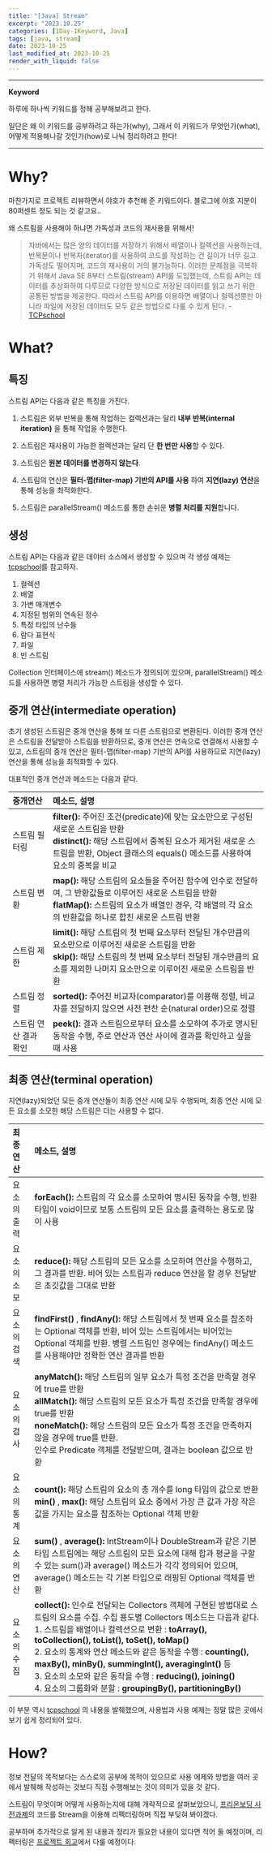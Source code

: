 ```yaml
---
title: "[Java] Stream"
excerpt: "2023.10.25"
categories: [1Day-1Keyword, Java]
tags: [java, stream]
date: 2023-10-25
last_modified_at: 2023-10-25
render_with_liquid: false
---
```


---- 
**Keyword**

하루에 하나씩 키워드를 정해 공부해보려고 한다.

일단은 왜 이 키워드를 공부하려고 하는가(why), 그래서 이 키워드가 무엇인가(what), 어떻게 적용해나갈 것인가(how)로 나눠 정리하려고 한다!

----- 

# Why?
마찬가지로 프로젝트 리뷰하면서 야호가 추천해 준 키워드이다. 블로그에 야호 지분이 80퍼센트 정도 되는 것 같고요..

왜 스트림을 사용해야 하냐면 가독성과 코드의 재사용을 위해서! 

> 자바에서는 많은 양의 데이터를 저장하기 위해서 배열이나 컬렉션을 사용하는데, 반복문이나 반복자(iterator)를 사용하여 코드를 작성하는 건 길이가 너무 길고 가독성도 떨어지며, 코드의 재사용이 거의 불가능하다.
이러한 문제점을 극복하기 위해서 Java SE 8부터 스트림(stream) API를 도입했는데, 스트림 API는 데이터를 추상화하여 다루므로 다양한 방식으로 저장된 데이터를 읽고 쓰기 위한 공통된 방법을 제공한다.
따라서 스트림 API를 이용하면 배열이나 컬렉션뿐만 아니라 파일에 저장된 데이터도 모두 같은 방법으로 다룰 수 있게 된다. - [TCPschool](https://www.tcpschool.com/java/java_stream_concept)

# What?

## 특징
스트림 API는 다음과 같은 특징을 가진다.

1. 스트림은 외부 반복을 통해 작업하는 컬렉션과는 달리 **내부 반복(internal iteration)** 을 통해 작업을 수행한다.

2. 스트림은 재사용이 가능한 컬렉션과는 달리 단 **한 번만 사용**할 수 있다.

3. 스트림은 **원본 데이터를 변경하지 않는다**.

4. 스트림의 연산은 **필터-맵(filter-map) 기반의 API를 사용** 하여 **지연(lazy) 연산**을 통해 성능을 최적화한다.

5. 스트림은 parallelStream() 메소드를 통한 손쉬운 **병렬 처리를 지원**합니다.

## 생성
스트림 API는 다음과 같은 데이터 소스에서 생성할 수 있으며 각 생성 예제는 [tcpschool](https://www.tcpschool.com/java/java_stream_creation)를 참고하자.

1. 컬렉션
2. 배열
3. 가변 매개변수
4. 지정된 범위의 연속된 정수
5. 특정 타입의 난수들
6. 람다 표현식
7. 파일
8. 빈 스트림

Collection 인터페이스에 stream() 메소드가 정의되어 있으며,  parallelStream() 메소드를 사용하면 병렬 처리가 가능한 스트림을 생성할 수 있다.

## 중개 연산(intermediate operation)
초기 생성된 스트림은 중개 연산을 통해 또 다른 스트림으로 변환된다.
이러한 중개 연산은 스트림을 전달받아 스트림을 반환하므로, 중개 연산은 연속으로 연결해서 사용할 수 있고, 스트림의 중개 연산은 필터-맵(filter-map) 기반의 API를 사용하므로 지연(lazy) 연산을 통해 성능을 최적화할 수 있다.

대표적인 중개 연산과 메소드는 다음과 같다.

|중개연산| 메소드, 설명                                                                                                                                                      |
|:-|:-------------------------------------------------------------------------------------------------------------------------------------------------------------|
| 스트림 필터링 | **filter():** 주어진 조건(predicate)에 맞는 요소만으로 구성된 새로운 스트림을 반환 <br/> **distinct():**  해당 스트림에서 중복된 요소가 제거된 새로운 스트림을 반환, Object 클래스의 equals() 메소드를 사용하여 요소의 중복을 비교 |
| 스트림 변환 | **map():** 해당 스트림의 요소들을 주어진 함수에 인수로 전달하여, 그 반환값들로 이루어진 새로운 스트림을 반환 <br/> **flatMap():** 스트림의 요소가 배열인 경우, 각 배열의 각 요소의 반환값을 하나로 합친 새로운 스트림 반환                  |
| 스트림 제한 | **limit():** 해당 스트림의 첫 번째 요소부터 전달된 개수만큼의 요소만으로 이루어진 새로운 스트림을 반환<br/> **skip():** 해당 스트림의 첫 번째 요소부터 전달된 개수만큼의 요소를 제외한 나머지 요소만으로 이루어진 새로운 스트림을 반환              |
| 스트림 정렬 | **sorted():** 주어진 비교자(comparator)를 이용해 정렬, 비교자를 전달하지 않으면 사전 편찬 순(natural order)으로 정렬                                                                         |
| 스트림 연산 결과 확인 | **peek():** 결과 스트림으로부터 요소를 소모하여 추가로 명시된 동작을 수행, 주로 연산과 연산 사이에 결과를 확인하고 싶을 때 사용                                                                                   |


## 최종 연산(terminal operation)
지연(lazy)되었던 모든 중개 연산들이 최종 연산 시에 모두 수행되며, 최종 연산 시에 모든 요소를 소모한 해당 스트림은 더는 사용할 수 없다.

| 최종 연산  | 메소드, 설명                                                                                                                                                                                                                                                                                                                                                                                          |
|:-------|:-------------------------------------------------------------------------------------------------------------------------------------------------------------------------------------------------------------------------------------------------------------------------------------------------------------------------------------------------------------------------------------------------|
| 요소의 출력 | **forEach():** 스트림의 각 요소를 소모하여 명시된 동작을 수행, 반환 타입이 void이므로 보통 스트림의 모든 요소를 출력하는 용도로 많이 사용                                                                                                                                                                                                                                                                                                          |
| 요소의 소모 | **reduce():** 해당 스트림의 모든 요소를 소모하여 연산을 수행하고, 그 결과를 반환.  비어 있는 스트림과 reduce 연산을 할 경우 전달받은 초깃값을 그대로 반환                                                                                                                                                                                                                                                                                               |
| 요소의 검색 | **findFirst()** , **findAny():** 해당 스트림에서 첫 번째 요소를 참조하는 Optional 객체를 반환, 비어 있는 스트림에서는 비어있는 Optional 객체를 반환. 병렬 스트림인 경우에는 findAny() 메소드를 사용해야만 정확한 연산 결과를 반환                                                                                                                                                                                                                                      |
| 요소의 검사 | **anyMatch():** 해당 스트림의 일부 요소가 특정 조건을 만족할 경우에 true를 반환<br/> **allMatch():** 해당 스트림의 모든 요소가 특정 조건을 만족할 경우에 true를 반환<br/> **noneMatch():** 해당 스트림의 모든 요소가 특정 조건을 만족하지 않을 경우에 true를 반환. <br/>인수로 Predicate 객체를 전달받으며, 결과는 boolean 값으로 반환                                                                                                                                                            |
| 요소의 통계 | **count():** 해당 스트림의 요소의 총 개수를 long 타입의 값으로 반환<br/> **min()** , **max():** 해당 스트림의 요소 중에서 가장 큰 값과 가장 작은 값을 가지는 요소를 참조하는 Optional 객체 반환                                                                                                                                                                                                                                                           |
| 요소의 연산 | **sum()** , **average():** IntStream이나 DoubleStream과 같은 기본 타입 스트림에는 해당 스트림의 모든 요소에 대해 합과 평균을 구할 수 있는 sum()과 average() 메소드가 각각 정의되어 있으며, average() 메소드는 각 기본 타입으로 래핑된 Optional 객체를 반환                                                                                                                                                                                                             |
| 요소의 수집 | **collect():** 인수로 전달되는 Collectors 객체에 구현된 방법대로 스트림의 요소를 수집. 수집 용도별 Collectors 메소드는 다음과 같다.<br/>1. 스트림을 배열이나 컬렉션으로 변환 : **toArray(), toCollection(), toList(), toSet(), toMap()** <br/>2. 요소의 통계와 연산 메소드와 같은 동작을 수행 : **counting(), maxBy(), minBy(), summingInt(), averagingInt()** 등<br/>3. 요소의 소모와 같은 동작을 수행 : **reducing(), joining()** <br/>4. 요소의 그룹화와 분할 : **groupingBy(), partitioningBy()** |

이 부분 역시 [tcpschool](https://www.tcpschool.com/java/java_stream_creation) 의 내용을 발췌했으며, 
사용법과 사용 예제는 정말 많은 곳에서 보기 쉽게 정리되어 있다.

# How?
정보 전달의 목적보다는 스스로의 공부에 목적이 있으므로 사용 에제와 방법을 여러 곳에서 발췌해 작성하는 것보다 직접 수행해보는 것이 의미가 있을 것 같다. 

스트림이 무엇이며 어떻게 사용하는지에 대해 개략적으로 살펴보았으니, [프리온보딩 사전과제](https://github.com/yeondori/wanted-pre-onboarding-backend)의 코드를 Stream을 이용해 리펙터링하며 직접 부딪혀 봐야겠다.

공부하며 추가적으로 알게 된 내용과 정리가 필요한 내용이 있다면 적어 둘 예정이며, 리펙터링은 [프로젝트 회고](https://yeondori.github.io/posts/pre-onboarding-04/)에서 다룰 예정이다. 
